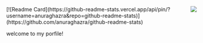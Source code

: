 <img align= "right" width= "auto" src= "https://github-readme-stats.vercel.app/api/top-langs/?username=zheshigewenti&layout=compact"/>
[![Readme Card](https://github-readme-stats.vercel.app/api/pin/?username=anuraghazra&repo=github-readme-stats)](https://github.com/anuraghazra/github-readme-stats)


<!-- https://github.com/anuraghazra/github-readme-stats -->


   welcome to my porfile!

